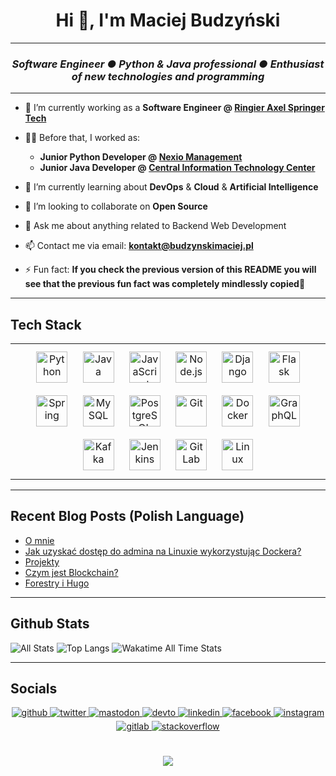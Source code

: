 # <div align="center">Hi 👋, I'm Maciej Budzyński</div>  
<hr/>


### <div align="center">*Software Engineer ● Python & Java professional ● Enthusiast of new technologies and programming*</div>  
<hr/>


-  🔭 I’m currently working as a **Software Engineer @ [Ringier Axel Springer Tech](https://tech.ringieraxelspringer.com/)**  
  

- 👨‍💼 Before that, I worked as:
  - **Junior Python Developer @ [Nexio Management](https://nexio.pl/)**
  - **Junior Java Developer @ [Central Information Technology Center](https://www.coi.gov.pl/)**


  
  

- 🌱 I’m currently learning about **DevOps** & **Cloud** & **Artificial Intelligence**  
  

- 👯 I’m looking to collaborate on **Open Source**  
  

- 💬 Ask me about anything related to Backend Web Development  
  

- 📫 Contact me via email: **kontakt@budzynskimaciej.pl**  
  

- ⚡ Fun fact: **If you check the previous version of this README you will see that the previous fun fact was completely mindlessly copied**🤫  
  

<hr/>


## Tech Stack  
<table><tr><td valign="top" width="100%">

<div align="center">  
<a href="https://www.python.org/" target="_blank"><img style="margin: 10px" src="https://profilinator.rishav.dev/skills-assets/python-original.svg" alt="Python" height="50" /></a>  
<a href="https://www.java.com/" target="_blank"><img style="margin: 10px" src="https://profilinator.rishav.dev/skills-assets/java-original-wordmark.svg" alt="Java" height="50" /></a>  
<a href="https://www.javascript.com/" target="_blank"><img style="margin: 10px" src="https://profilinator.rishav.dev/skills-assets/javascript-original.svg" alt="JavaScript" height="50" /></a>  
<a href="https://nodejs.org/" target="_blank"><img style="margin: 10px" src="https://profilinator.rishav.dev/skills-assets/nodejs-original-wordmark.svg" alt="Node.js" height="50" /></a>  
<a href="https://www.djangoproject.com/" target="_blank"><img style="margin: 10px" src="https://profilinator.rishav.dev/skills-assets/django-original.svg" alt="Django" height="50" /></a>  
<a href="https://flask.palletsprojects.com/" target="_blank"><img style="margin: 10px" src="https://profilinator.rishav.dev/skills-assets/flask.png" alt="Flask" height="50" /></a>  
<a href="https://docs.spring.io/spring-framework/docs/3.0.x/reference/expressions.html#:~:text=The%20Spring%20Expression%20Language%20(SpEL,and%20basic%20string%20templating%20functionality." target="_blank"><img style="margin: 10px" src="https://profilinator.rishav.dev/skills-assets/springio-icon.svg" alt="Spring" height="50" /></a>  
<a href="https://www.mysql.com/" target="_blank"><img style="margin: 10px" src="https://profilinator.rishav.dev/skills-assets/mysql-original-wordmark.svg" alt="MySQL" height="50" /></a>  
<a href="https://www.postgresql.org/" target="_blank"><img style="margin: 10px" src="https://profilinator.rishav.dev/skills-assets/postgresql-original-wordmark.svg" alt="PostgreSQL" height="50" /></a>  
<a href="https://github.com/" target="_blank"><img style="margin: 10px" src="https://profilinator.rishav.dev/skills-assets/git-scm-icon.svg" alt="Git" height="50" /></a>  
<a href="https://www.docker.com/" target="_blank"><img style="margin: 10px" src="https://profilinator.rishav.dev/skills-assets/docker-original-wordmark.svg" alt="Docker" height="50" /></a>  
<a href="https://graphql.org/" target="_blank"><img style="margin: 10px" src="https://profilinator.rishav.dev/skills-assets/graphql.png" alt="GraphQL" height="50" /></a>  
<a href="https://kafka.apache.org/" target="_blank"><img style="margin: 10px" src="https://profilinator.rishav.dev/skills-assets/apache_kafka-icon.svg" alt="Kafka" height="50" /></a>  
<a href="https://www.jenkins.io/" target="_blank"><img style="margin: 10px" src="https://profilinator.rishav.dev/skills-assets/jenkins-icon.svg" alt="Jenkins" height="50" /></a>  
<a href="https://about.gitlab.com/" target="_blank"><img style="margin: 10px" src="https://profilinator.rishav.dev/skills-assets/gitlab.svg" alt="GitLab" height="50" /></a>  
<a href="https://www.linux.org/" target="_blank"><img style="margin: 10px" src="https://profilinator.rishav.dev/skills-assets/linux-original.svg" alt="Linux" height="50" /></a>  
</div>
</td></tr></table>  

<hr/>

<!--- TODO 
## Projects:
### Main:
- UnderConstruction
### Proof of Concept:
- UnderConstruction
### Rectuitment tasks:
- UnderConstruction
<hr/>
--->


## Recent Blog Posts (Polish Language) 
<!-- BLOG-POST-LIST:START -->
- [O mnie](https://blog.budzynskimaciej.pl/about/)
- [Jak uzyskać dostęp do admina na Linuxie wykorzystując Dockera?](https://blog.budzynskimaciej.pl/post/docker-sudo-tricks/)
- [Projekty](https://blog.budzynskimaciej.pl/projects/)
- [Czym jest Blockchain?](https://blog.budzynskimaciej.pl/post/blockchain-p1/)
- [Forestry i Hugo](https://blog.budzynskimaciej.pl/post/forestry-and-hugo/)
<!-- BLOG-POST-LIST:END -->  

<hr/>


## Github Stats  
![All Stats](https://github-readme-stats.vercel.app/api?username=BudzynskiMaciej&show_icons=true&include_all_commits=true&count_private=true&custom_title=BudzynskiMaciej%20-%20Github%20Stats)
![Top Langs](https://github-readme-stats.vercel.app/api/top-langs/?username=BudzynskiMaciej&layout=compact)
![Wakatime All Time Stats](https://github-readme-stats.vercel.app/api/wakatime?username=BudzynskiMaciej&layout=compact&custom_title=Wakatime%20-%20All%20Time%20Stats)
 
<hr/>


## Socials  
<div align="center">
<a href="https://github.com/BudzynskiMaciej" target="_blank">
<img src=https://img.shields.io/badge/github-%2324292e.svg?&style=for-the-badge&logo=github&logoColor=white alt=github style="margin-bottom: 5px;" />
</a>
<a href="https://twitter.com/BudzynskiMaciek" target="_blank">
<img src=https://img.shields.io/badge/twitter-%2300acee.svg?&style=for-the-badge&logo=twitter&logoColor=white alt=twitter style="margin-bottom: 5px;" />
</a>
<a href="https://mastodon.social/@BudzynskiMaciej" target="_blank" rel="me">
<img src=https://img.shields.io/badge/mastodon-349eeb.svg?&style=for-the-badge&logo=mastodon&logoColor=white alt=mastodon style="margin-bottom: 5px;" />
</a>
<a href="https://dev.to/BudzynskiMaciej" target="_blank">
<img src=https://img.shields.io/badge/dev.to-%2308090A.svg?&style=for-the-badge&logo=dev.to&logoColor=white alt=devto style="margin-bottom: 5px;" />
</a>
<a href="https://linkedin.com/in/BudzynskiMaciej" target="_blank">
<img src=https://img.shields.io/badge/linkedin-%231E77B5.svg?&style=for-the-badge&logo=linkedin&logoColor=white alt=linkedin style="margin-bottom: 5px;" />
</a>
<a href="https://www.facebook.com/maciej.budzynski1" target="_blank">
<img src=https://img.shields.io/badge/facebook-%232E87FB.svg?&style=for-the-badge&logo=facebook&logoColor=white alt=facebook style="margin-bottom: 5px;" />
</a>
<a href="https://instagram.com/budzynski_maciej" target="_blank">
<img src=https://img.shields.io/badge/instagram-%23000000.svg?&style=for-the-badge&logo=instagram&logoColor=white alt=instagram style="margin-bottom: 5px;" />
</a>
<a href="https://gitlab.com/BudzynskiMaciej" target="_blank">
<img src=https://img.shields.io/badge/gitlab-330F63.svg?&style=for-the-badge&logo=gitlab&logoColor=white alt=gitlab style="margin-bottom: 5px;" />
</a>
<a href="https://stackoverflow.com/users/6785124/maciej-budzyński" target="_blank">
<img src=https://img.shields.io/badge/stackoverflow-%23F28032.svg?&style=for-the-badge&logo=stackoverflow&logoColor=white alt=stackoverflow style="margin-bottom: 5px;" />
</a>  
</div>  
  

<br/>  
 

<br/>  

<div align="center">
<img src="https://komarev.com/ghpvc/?username=BudzynskiMaciej&&style=flat-square" align="center" />
</div>  
  

<br/>  

  

<br/>  


<br />
